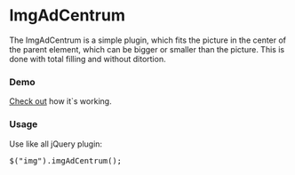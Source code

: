 ImgAdCentrum
============

The ImgAdCentrum is a simple plugin, which fits the picture in the center of the parent element, which can be bigger or smaller than the picture. This is done with total filling  and without ditortion.

### Demo

[Check out](http://dev.minic.ro/imgadcentrum/) how it`s working.

### Usage

Use like all jQuery plugin: <pre>$("img").imgAdCentrum();</pre>

